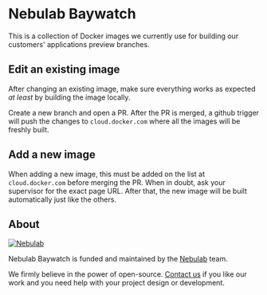 # Nebulab Baywatch

This is a collection of Docker images we currently use for building our customers' applications preview branches.

## Edit an existing image

After changing an existing image, make sure everything works as expected *at least* by building the image locally.

Create a new branch and open a PR.
After the PR is merged, a github trigger will push the changes to `cloud.docker.com` where all the images will be freshly built.

## Add a new image

When adding a new image, this must be added on the list at `cloud.docker.com` before merging the PR. When in doubt, ask
your supervisor for the exact page URL.
After that, the new image will be built automatically just like the others.

## About

[![Nebulab][nebulab-logo]][nebulab]

Nebulab Baywatch is funded and maintained by the [Nebulab][nebulab] team.

We firmly believe in the power of open-source. [Contact us][contact-us] if you
like our work and you need help with your project design or development.

[license]: MIT-LICENSE
[nebulab]: http://nebulab.it/
[nebulab-logo]: http://nebulab.it/assets/images/public/logo.svg
[contact-us]: http://nebulab.it/contact-us/
